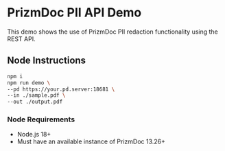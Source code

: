 # PrizmDoc PII API Demo

This demo shows the use of PrizmDoc PII redaction functionality using the REST API.

## Node Instructions

```bash
npm i
npm run demo \
--pd https://your.pd.server:18681 \
--in ./sample.pdf \
--out ./output.pdf
```

### Node Requirements

- Node.js 18+
- Must have an available instance of PrizmDoc 13.26+
